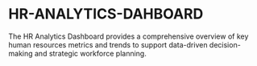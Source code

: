 # HR-ANALYTICS-DAHBOARD
The HR Analytics Dashboard provides a comprehensive overview of key human resources metrics and trends to support data-driven decision-making and strategic workforce planning.
